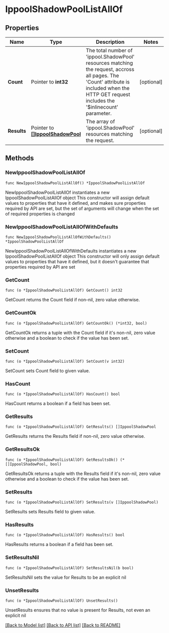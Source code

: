 # IppoolShadowPoolListAllOf

## Properties

Name | Type | Description | Notes
------------ | ------------- | ------------- | -------------
**Count** | Pointer to **int32** | The total number of &#39;ippool.ShadowPool&#39; resources matching the request, accross all pages. The &#39;Count&#39; attribute is included when the HTTP GET request includes the &#39;$inlinecount&#39; parameter. | [optional] 
**Results** | Pointer to [**[]IppoolShadowPool**](IppoolShadowPool.md) | The array of &#39;ippool.ShadowPool&#39; resources matching the request. | [optional] 

## Methods

### NewIppoolShadowPoolListAllOf

`func NewIppoolShadowPoolListAllOf() *IppoolShadowPoolListAllOf`

NewIppoolShadowPoolListAllOf instantiates a new IppoolShadowPoolListAllOf object
This constructor will assign default values to properties that have it defined,
and makes sure properties required by API are set, but the set of arguments
will change when the set of required properties is changed

### NewIppoolShadowPoolListAllOfWithDefaults

`func NewIppoolShadowPoolListAllOfWithDefaults() *IppoolShadowPoolListAllOf`

NewIppoolShadowPoolListAllOfWithDefaults instantiates a new IppoolShadowPoolListAllOf object
This constructor will only assign default values to properties that have it defined,
but it doesn't guarantee that properties required by API are set

### GetCount

`func (o *IppoolShadowPoolListAllOf) GetCount() int32`

GetCount returns the Count field if non-nil, zero value otherwise.

### GetCountOk

`func (o *IppoolShadowPoolListAllOf) GetCountOk() (*int32, bool)`

GetCountOk returns a tuple with the Count field if it's non-nil, zero value otherwise
and a boolean to check if the value has been set.

### SetCount

`func (o *IppoolShadowPoolListAllOf) SetCount(v int32)`

SetCount sets Count field to given value.

### HasCount

`func (o *IppoolShadowPoolListAllOf) HasCount() bool`

HasCount returns a boolean if a field has been set.

### GetResults

`func (o *IppoolShadowPoolListAllOf) GetResults() []IppoolShadowPool`

GetResults returns the Results field if non-nil, zero value otherwise.

### GetResultsOk

`func (o *IppoolShadowPoolListAllOf) GetResultsOk() (*[]IppoolShadowPool, bool)`

GetResultsOk returns a tuple with the Results field if it's non-nil, zero value otherwise
and a boolean to check if the value has been set.

### SetResults

`func (o *IppoolShadowPoolListAllOf) SetResults(v []IppoolShadowPool)`

SetResults sets Results field to given value.

### HasResults

`func (o *IppoolShadowPoolListAllOf) HasResults() bool`

HasResults returns a boolean if a field has been set.

### SetResultsNil

`func (o *IppoolShadowPoolListAllOf) SetResultsNil(b bool)`

 SetResultsNil sets the value for Results to be an explicit nil

### UnsetResults
`func (o *IppoolShadowPoolListAllOf) UnsetResults()`

UnsetResults ensures that no value is present for Results, not even an explicit nil

[[Back to Model list]](../README.md#documentation-for-models) [[Back to API list]](../README.md#documentation-for-api-endpoints) [[Back to README]](../README.md)



